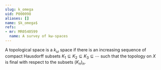 ```yaml
---
slug: k_omega
uid: P000098
aliases: []
name: $k_omega$
refs:
- mr: MR0540599
  name: A survey of kω-spaces
---
```

A topological space is a $k_\omega$ space if there is an increasing sequence of compact Hausdorff subsets $K_1\subseteq K_2 \subseteq K_3 \subseteq \cdots$ such that the topology on $X$ is final with respect to the subsets $(K_n)_n$.
